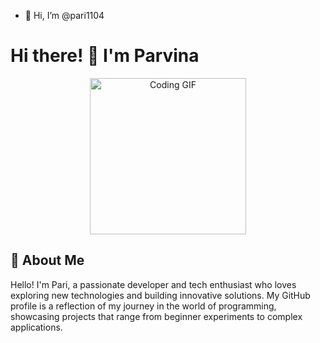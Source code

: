 - 👋 Hi, I’m @pari1104
# Hi there! 👋 I'm Parvina

<p align="center">
  <img src="https://media.giphy.com/media/L1R1tvI9svkIWwpVYr/giphy.gif" width="250" alt="Coding GIF">
</p>

## 🌟 About Me
Hello! I'm Pari, a passionate developer and tech enthusiast who loves exploring new technologies and building innovative solutions. My GitHub profile is a reflection of my journey in the world of programming, showcasing projects that range from beginner experiments to complex applications.

<!---
pari1104/pari1104 is a ✨ special ✨ repository because its `README.md` (this file) appears on your GitHub profile.
You can click the Preview link to take a look at your changes.
--->
